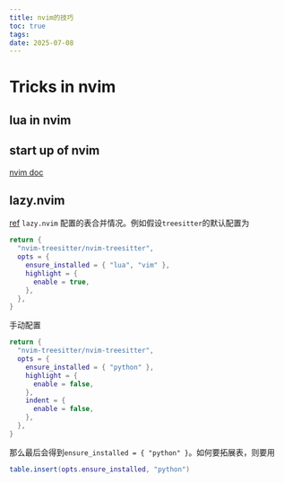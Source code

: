 ```yaml
---
title: nvim的技巧
toc: true
tags:
date: 2025-07-08
---
```


# Tricks in nvim

## lua in nvim

## start up of nvim

[nvim doc](https://neovim.io/doc/user/starting.html#_initialization)

## lazy.nvim

[ref](https://docs.astronvim.com/configuration/customizing_plugins/) `lazy.nvim` 配置的表合并情况。例如假设`treesitter`的默认配置为

```lua
return {
  "nvim-treesitter/nvim-treesitter",
  opts = {
    ensure_installed = { "lua", "vim" },
    highlight = {
      enable = true,
    },
  },
}
```

手动配置

```lua
return {
  "nvim-treesitter/nvim-treesitter",
  opts = {
    ensure_installed = { "python" },
    highlight = {
      enable = false,
    },
    indent = {
      enable = false,
    },
  },
}
```

那么最后会得到`ensure_installed = { "python" }`。如何要拓展表，则要用

```lua
table.insert(opts.ensure_installed, "python")
```
